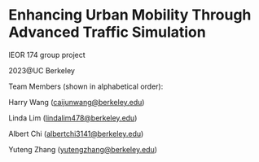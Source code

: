 # **Enhancing Urban Mobility Through Advanced Traffic Simulation**
IEOR 174 group project

2023@UC Berkeley

Team Members (shown in alphabetical order):

Harry Wang (caijunwang@berkeley.edu)

Linda Lim (lindalim478@berkeley.edu)

Albert Chi (albertchi3141@berkeley.edu)

Yuteng Zhang (yutengzhang@berkeley.edu)
